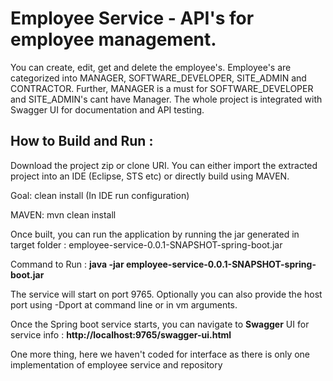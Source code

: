 # Employee Service - API's for employee management.
You can create, edit, get and delete the employee's. Employee's are categorized into MANAGER, SOFTWARE_DEVELOPER, SITE_ADMIN and CONTRACTOR. Further, MANAGER is a must for SOFTWARE_DEVELOPER and SITE_ADMIN's cant have Manager.
The whole project is integrated with Swagger UI for documentation and API testing.

## How to Build and Run :

Download the project zip or clone URI. You can either import the extracted project into an IDE (Eclipse, STS etc) or directly build using MAVEN.

Goal: clean install (In IDE run configuration)

MAVEN: mvn clean install

Once built, you can run the application by running the jar generated in target folder : employee-service-0.0.1-SNAPSHOT-spring-boot.jar

Command to Run : **java -jar employee-service-0.0.1-SNAPSHOT-spring-boot.jar**

The service will start on port 9765. Optionally you can also provide the host port using -Dport at command line or in vm arguments.

Once the Spring boot service starts, you can navigate to **Swagger** UI for service info : **http://localhost:9765/swagger-ui.html**

One more thing, here we haven't coded for interface as there is only one implementation of employee service and repository
